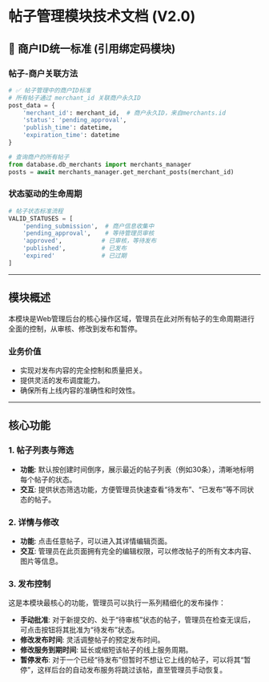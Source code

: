 # 帖子管理模块技术文档 (V2.0)

## 🚨 商户ID统一标准 (引用绑定码模块)

### 帖子-商户关联方法
```python
# ✅ 帖子管理中的商户ID标准
# 所有帖子通过 merchant_id 关联商户永久ID
post_data = {
    'merchant_id': merchant_id,  # 商户永久ID，来自merchants.id
    'status': 'pending_approval',
    'publish_time': datetime,
    'expiration_time': datetime
}

# 查询商户的所有帖子
from database.db_merchants import merchants_manager
posts = await merchants_manager.get_merchant_posts(merchant_id)
```

### 状态驱动的生命周期
```python
# 帖子状态标准流程
VALID_STATUSES = [
    'pending_submission',  # 商户信息收集中
    'pending_approval',    # 等待管理员审核
    'approved',           # 已审核，等待发布
    'published',          # 已发布
    'expired'             # 已过期
]
```

---

## 模块概述

本模块是Web管理后台的核心操作区域，管理员在此对所有帖子的生命周期进行全面的控制，从审核、修改到发布和暂停。

### 业务价值
- 实现对发布内容的完全控制和质量把关。
- 提供灵活的发布调度能力。
- 确保所有上线内容的准确性和时效性。

---

## 核心功能

### 1. 帖子列表与筛选
- **功能**: 默认按创建时间倒序，展示最近的帖子列表（例如30条），清晰地标明每个帖子的状态。
- **交互**: 提供状态筛选功能，方便管理员快速查看“待发布”、“已发布”等不同状态的帖子。

### 2. 详情与修改
- **功能**: 点击任意帖子，可以进入其详情编辑页面。
- **交互**: 管理员在此页面拥有完全的编辑权限，可以修改帖子的所有文本内容、图片等信息。

### 3. 发布控制
这是本模块最核心的功能，管理员可以执行一系列精细化的发布操作：

- **手动批准**: 对于新提交的、处于“待审核”状态的帖子，管理员在检查无误后，可点击按钮将其批准为“待发布”状态。
- **修改发布时间**: 灵活调整帖子的预定发布时间。
- **修改服务到期时间**: 延长或缩短该帖子的线上服务周期。
- **暂停发布**: 对于一个已经“待发布”但暂时不想让它上线的帖子，可以将其“暂停”，这样后台的自动发布服务将跳过该帖，直至管理员手动恢复。
